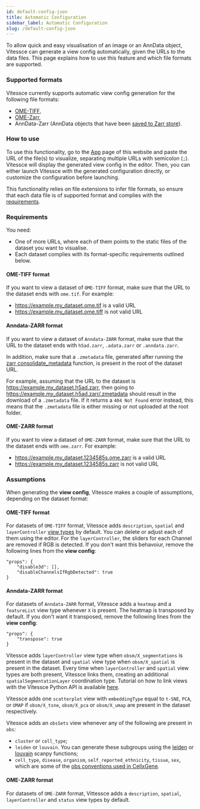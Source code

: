 ```yaml
---
id: default-config-json
title: Automatic Configuration
sidebar_label: Automatic Configuration
slug: /default-config-json
---
```


To allow quick and easy visualisation of an image or an AnnData object, Vitessce can generate a view config automatically, given the URLs to the data files. This page explains how to use this feature and which file formats are supported.


### Supported formats

Vitessce currently supports automatic view config generation for the following file formats:

- [OME-TIFF](https://docs.openmicroscopy.org/ome-model/6.2.0/ome-tiff/specification.html), 
- [OME-Zarr](https://ngff.openmicroscopy.org/latest/#on-disk),
- AnnData-Zarr (AnnData objects that have been [saved to Zarr store](/docs/data-file-types/#anndata-as-h5ad)).


### How to use

To use this functionality, go to the [App](/#?edit=true) page of this website and paste the URL of the file(s) to visualize, separating multiple URLs with semicolon (`;`). Vitessce will display the generated view config in the editor. Then, you can either launch Vitessce with the generated configuration directly, or customize the configuration before launching.

This functionality relies on file extensions to infer file formats, so ensure that each data file is of supported format and complies with the [requirements](#requirements).


### Requirements

You need:
- One of more URLs, where each of them points to the static files of the dataset you want to visualise.
- Each dataset complies with its format-specific requirements outlined below.

#### OME-TIFF format

If you want to view a dataset of `OME-TIFF` format, make sure that the URL to the dataset ends with `ome.tif`. For example:
- https://example.my_dataset.ome.tif is a valid URL
- https://example.my_dataset.ome.tiff is not valid URL

#### Anndata-ZARR format

If you want to view a dataset of `Anndata-ZARR` format, make sure that the URL to the dataset ends with `h5ad.zarr`, `.adata.zarr` or `.anndata.zarr`.

In addition, make sure that a `.zmetadata` file, generated after running the [zarr consolidate_metadata](https://zarr.readthedocs.io/en/stable/api/convenience.html#zarr.convenience.consolidate_metadata) function, is present in the root of the dataset URL. 

For example, assuming that the URL to the dataset is https://example.my_dataset.h5ad.zarr, then going to https://example.my_dataset.h5ad.zarr/.zmetadata should result in the download of a `.zmetadata` file. If it returns a `404 Not Found` error instead, this means that the `.zmetadata` file is either missing or not uploaded at the root folder.

#### OME-ZARR format

If you want to view a dataset of `OME-ZARR` format, make sure that the URL to the dataset ends with `ome.zarr`. For example:
- https://example.my_dataset.1234585s.ome.zarr is a valid URL
- https://example.my_dataset.1234585s.zarr is not valid URL


### Assumptions

When generating the __view config__, Vitessce makes a couple of assumptions, depending on the dataset format:

#### OME-TIFF format

For datasets of `OME-TIFF` format, Vitessce adds `description`, `spatial` and `layerController` [view types](/docs/components/) by default. You can delete or adjust each of them using the editor. For the `layerController`, the sliders for each Channel are removed if RGB is detected. If you don't want this behavoiur, remove the following lines from the __view config__:

```
"props": {
    "disable3d": [],
    "disableChannelsIfRgbDetected": true
}
```

#### Anndata-ZARR format

For datasets of `Anndata-ZARR` format, Vitessce adds a `heatmap` and a `featureList` view type whenever `X` is present. The heatmap is transposed by default. If you don't want it transposed, remove the following lines from the __view config__:

```
"props": {
    "transpose": true
}
```

Vitessce adds `layerController` view type when `obsm/X_segmentations` is present in the dataset and `spatial` view type when `obsm/X_spatial` is present in the dataset. Every time when `layerController` and `spatial` view types are both present, Vitessce links them, creating an additional `spatialSegmentationLayer` coordination type. Tutorial on how to link views with the Vitessce Python API is available [here](https://github.com/vitessce/vitessce-python-tutorial/blob/main/examples/example_transcriptomics_obs_segmentations_polygon.ipynb).

Vitessce adds one `scatterplot` view with `embeddingType` equal to `t-SNE`, `PCA`, or `UMAP` if `obsm/X_tsne`, `obsm/X_pca` or `obsm/X_umap` are present in the dataset respectively. 

Vitessce adds an `obsSets` view whenever any of the following are present in `obs`:
- `cluster` or `cell_type`;
- `leiden` or `louvain`. You can generate these subgroups using the [leiden](https://scanpy.readthedocs.io/en/stable/generated/scanpy.tl.leiden.html) or [louvain](https://scanpy.readthedocs.io/en/stable/generated/scanpy.tl.louvain.html) scanpy functions;
- `cell_type`, `disease`, `organism`, `self_reported_ethnicity`, `tissue`, `sex`, which are some of the [obs conventions used in CellxGene](https://github.com/chanzuckerberg/single-cell-curation/blob/main/schema/3.0.0/schema.md#obs-cell-metadata).


#### OME-ZARR format

For datasets of `OME-ZARR` format, Vittessce adds a `description`, `spatial`, `layerController` and `status` view types by default.
